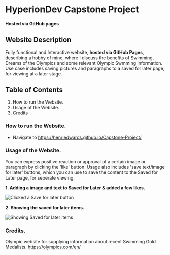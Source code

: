 # HyperionDev Capstone Project
#### Hosted via GitHub pages

## Website Description
Fully functional and Interactive website, **hosted via GitHub Pages**, describing a hobby of mine, where I discuss the benefits of Swimming, Dreams of the Olympics and some relevant Olympic Swmming information. Use case includes saving pictures and paragraphs to a saved for later page, for viewing at a later stage.

## Table of Contents

1. How to run the Website.
2. Usage of the Website.
3. Credits

### How to run the Website.

* Navigate to https://henriedwards.github.io/Capstone-Project/

### Usage of the Website.

You can express positive reaction or approval of a certain image or paragraph by clicking the 'like' button. Usage also includes 'save text/image for later' buttons, which you can use to save the content to the Saved for Later page, for seperate viewing.

**1. Adding a image and text to Saved for Later & added a few likes.**

![Clicked a Save for later button](images/website-usage-1.png)

**2. Showing the saved for later items.**

![Showing Saved for later items](images/website-usage-2.png)

### Credits.

Olympic website for supplying information about recent Swimming Gold Medalists.
https://olympics.com/en/
